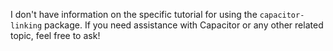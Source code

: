 I don't have information on the specific tutorial for using the `capacitor-linking` package. If you need assistance with Capacitor or any other related topic, feel free to ask!
